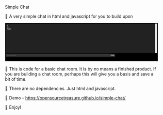 Simple Chat

🥁 A very simple chat in html and javascript for you to build upon

![Simple Chat Screenshot](https://raw.githubusercontent.com/OpenSourceTreasure/simple-chat/main/simple-chat.png)

💬 This is code for a basic chat room. It is by no means a finished product. If you are building a chat room, perhaps this will give you a basis and save a bit of time.

🎷 There are no dependencies. Just html and javascript.

🎸 Demo - https://opensourcetreasure.github.io/simple-chat/

🥂 Enjoy!
